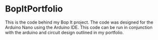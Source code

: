 # BopItPortfolio
This is the code behind my Bop It project.
The code was designed for the Arduino Nano using the Arduino IDE. This code can be run in conjunction with the arduino and circuit design outlined in my portfolio.
